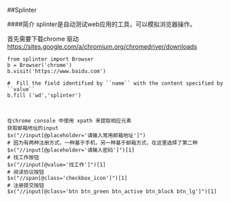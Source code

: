 ##Splinter


####简介
splinter是自动测试web应用的工具，可以模拟浏览器操作。  

首先需要下载chrome 驱动
https://sites.google.com/a/chromium.org/chromedriver/downloads


	from splinter import Browser
	b = Browser('chrome')
	b.visit('https://www.baidu.com')

	#  Fill the field identified by ``name`` with the content specified by ``value``
	b.fill ('wd','splinter')



	在chrome console 中使用 xpath 来提取相应元素
	获取邮箱地址的input
	$x("//input[@placeholder='请输入常用邮箱地址']")
	# 因为有两种注册方式，一种基于手机，另一种基于邮箱方式，在这里选择了第二种
	$x("//input[@placeholder='请输入密码']")[1]
	# 找工作按钮
	$x("//input[@value='找工作']")[1]
	# 阅读协议按钮
	$x("//span[@class='checkbox_icon']")[1]
	# 注册提交按钮
	$x("//input[@class='btn btn_green btn_active btn_block btn_lg']")[1]
